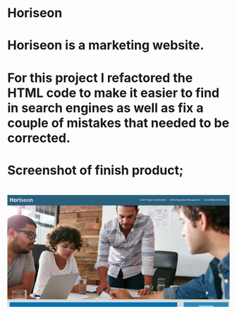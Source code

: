 # Horiseon

# Horiseon is a marketing website.

# For this project I refactored the HTML code to make it easier to find in search engines as well as fix a couple of mistakes that needed to be corrected.

# Screenshot of finish product;

# ![Screenshot](./assets/images/Screenshot.PNG "Screenshot")